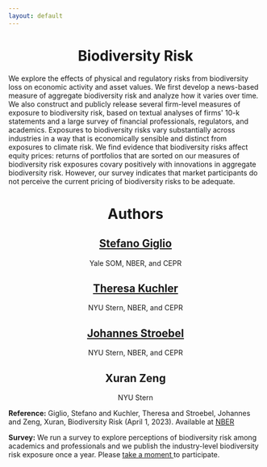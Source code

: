 ```yaml
---
layout: default
---
```

 
 <center> <h1>Biodiversity Risk</h1> </center>
 
<p class="blocktext"> We explore the effects of physical and regulatory risks from biodiversity loss on economic activity and asset values. We first develop a news-based measure of aggregate biodiversity risk and analyze how it varies over time. We also construct and publicly release several firm-level measures of exposure to biodiversity risk, based on textual analyses of firms' 10-k statements and a large survey of financial professionals, regulators, and academics. Exposures to biodiversity risks vary substantially across industries in a way that is economically sensible and distinct from exposures to climate risk. We find evidence that biodiversity risks affect equity prices: returns of portfolios that are sorted on our measures of biodiversity risk exposures covary positively with innovations in aggregate biodiversity risk. However, our survey indicates that market participants do not perceive the current pricing of biodiversity risks to be adequate.  </p> </center>

 <center> <h1>Authors</h1> </center>





 <center> <h2><a href="https://sites.google.com/view/stefanogiglio/" target="_blank">Stefano Giglio</a></h2><p>Yale SOM, NBER, and CEPR</p></center>
 <center> <h2><a href="https://pages.stern.nyu.edu/~tkuchler/index.html?_ga=2.145858871.2063155863.1679936500-1368839477.1659464395" target="_blank">Theresa Kuchler</a></h2><p>NYU Stern, NBER, and CEPR</p></center>
 <center> <h2><a href="https://pages.stern.nyu.edu/~jstroebe/" target="_blank">Johannes Stroebel</a></h2><p>NYU Stern, NBER, and CEPR</p></center>
 <center> <h2>Xuran Zeng</h2><p>NYU Stern</p></center>

<p class="blocktext"> <strong>Reference:</strong> Giglio, Stefano and Kuchler, Theresa and Stroebel, Johannes and Zeng, Xuran, Biodiversity Risk (April 1, 2023). Available at <a target="_blank" href="https://pages.stern.nyu.edu/~jstroebe/">NBER</a></p>

<p class="blocktext"> <strong>Survey:</strong> We run a survey to explore perceptions of biodiversity risk among academics and professionals and we publish the industry-level biodiversity risk exposure once a year. Please <a target="_blank" href="https://nyu.qualtrics.com/jfe/form/SV_8cXhgEcbm8bP54i?Q_DL=Vib1IkknPX3J2ou_8cXhgEcbm8bP54i_CGC_Jfp4KqjBevCJbGd&Q_CHL=email"> take a moment </a> to participate.</p>
